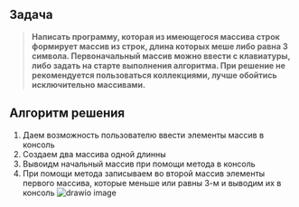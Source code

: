 ## Задача
> **Написать программу, которая из имеющегося массива строк формирует массив из строк, длина которых меше либо равна 3 символа. Первоначальный массив можно ввести с клавиатуры, либо задать на старте выполнения алгоритма. При решение не рекомендуется пользоваться коллекциями, лучше обойтись исключительно массивами.**

## Алгоритм решения
1. Даем возможность пользователю ввести элементы массив в консоль
2. Создаем два массива одной длинны
3. Вывоидм начальный массив при помощи метода в консоль
4. При помощи метода записываем во второй массив элементы первого массива, которые меньше или равны 3-м и выводим их в консоль
![drawio image](Final.task.png)